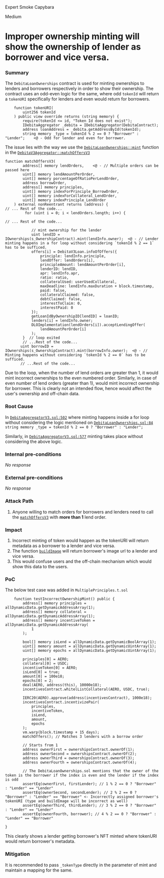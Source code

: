 Expert Smoke Capybara

Medium

# Improper ownership minting will show the ownership of lender as borrower and vice versa.

### Summary

The `DebitaLoanOwnerships` contract is used for minting ownerships to lenders and borrowers respectively in order to show their ownership.
The contract uses an odd-even logic for the same, where odd `tokenId` will return a `tokenURI` specifically for lenders and even would return for borrowers.
```solidity
    function tokenURI(
        uint256 tokenId
    ) public view override returns (string memory) {
        require(tokenId <= id, "Token Id does not exist");
        IDebitaAggregator _debita = IDebitaAggregator(DebitaContract);
        address loanAddress = _debita.getAddressById(tokenId);
        string memory _type = tokenId % 2 == 0 ? "Borrower" : "Lender";    <@ - Odd for lender and even for borrower.
```
The issue lies with the way we use the [`DebitaLoanOwnerships::mint`](https://github.com/sherlock-audit/2024-11-debita-finance-v3/blob/1465ba6884c4cc44f7fc28e51f792db346ab1e33/Debita-V3-Contracts/contracts/DebitaLoanOwnerships.sol#L34) function in the [`DebitaV3Aggregator::matchOffersV3`](https://github.com/sherlock-audit/2024-11-debita-finance-v3/blob/1465ba6884c4cc44f7fc28e51f792db346ab1e33/Debita-V3-Contracts/contracts/DebitaV3Aggregator.sol#L274)
```solidity
function matchOffersV3(
        address[] memory lendOrders,    <@ - // Multiple orders can be passed here
        uint[] memory lendAmountPerOrder,
        uint[] memory porcentageOfRatioPerLendOrder,
        address borrowOrder,
        address[] memory principles,
        uint[] memory indexForPrinciple_BorrowOrder,
        uint[] memory indexForCollateral_LendOrder,
        uint[] memory indexPrinciple_LendOrder
    ) external nonReentrant returns (address) {
// ... Rest of the code...
         for (uint i = 0; i < lendOrders.length; i++) {
            
// ... Rest of the code...

            // mint ownership for the lender
            uint lendID = IOwnerships(s_OwnershipContract).mint(lendInfo.owner);  <@ - // Lender minting happens in a for loop without considering `tokenId % 2 == 1` has to be sufficed.
            offers[i] = DebitaV3Loan.infoOfOffers({
                principle: lendInfo.principle,
                lendOffer: lendOrders[i],
                principleAmount: lendAmountPerOrder[i],
                lenderID: lendID,
                apr: lendInfo.apr,
                ratio: ratio,
                collateralUsed: userUsedCollateral,
                maxDeadline: lendInfo.maxDuration + block.timestamp,
                paid: false,
                collateralClaimed: false,
                debtClaimed: false,
                interestToClaim: 0,
                interestPaid: 0
            });
            getLoanIdByOwnershipID[lendID] = loanID;
            lenders[i] = lendInfo.owner;
            DLOImplementation(lendOrders[i]).acceptLendingOffer(
                lendAmountPerOrder[i]
            );
        }  // loop exited
        // ...Rest of the code...
       uint borrowID = IOwnerships(s_OwnershipContract).mint(borrowInfo.owner);  <@ - // Minting happens without considering `tokenId % 2 == 0` has to be sufficed.
       // ...Rest of the code...
```
Due to the loop, when the number of lend orders are greater than 1, it would mint incorrect ownerships to the even numbered order.
Similarly, in case of even number of lend orders (greater than 1), would mint incorrect ownership for borrower.
This is clearly not an intended flow, hence would affect the user's ownership and off-chain data.

### Root Cause

In [`DebitaAggregatorV3.sol:502`](https://github.com/sherlock-audit/2024-11-debita-finance-v3/blob/1465ba6884c4cc44f7fc28e51f792db346ab1e33/Debita-V3-Contracts/contracts/DebitaV3Aggregator.sol#L502) where minting happens inside a for loop without considering the logic mentioned on [`DebitaLoanOwnerships.sol:84`](https://github.com/sherlock-audit/2024-11-debita-finance-v3/blob/1465ba6884c4cc44f7fc28e51f792db346ab1e33/Debita-V3-Contracts/contracts/DebitaLoanOwnerships.sol#L84)
```string memory _type = tokenId % 2 == 0 ? "Borrower" : "Lender";```

Similarly, in [`DebitaAggregatorV3.sol:577`](https://github.com/sherlock-audit/2024-11-debita-finance-v3/blob/1465ba6884c4cc44f7fc28e51f792db346ab1e33/Debita-V3-Contracts/contracts/DebitaV3Aggregator.sol#L577) minting takes place without considering the above logic.

### Internal pre-conditions

_No response_

### External pre-conditions

_No response_

### Attack Path

1. Anyone willing to match orders for borrowers and lenders need to call the [`matchOffersV3`](https://github.com/sherlock-audit/2024-11-debita-finance-v3/blob/1465ba6884c4cc44f7fc28e51f792db346ab1e33/Debita-V3-Contracts/contracts/DebitaV3Aggregator.sol#L274) with **more than 1** lend order.

### Impact

1. Incorrect minting of token would happen as the tokenURI will return metadata as a borrower to a lender and vice versa.
2. The function [`buildImage`](https://github.com/sherlock-audit/2024-11-debita-finance-v3/blob/1465ba6884c4cc44f7fc28e51f792db346ab1e33/Debita-V3-Contracts/contracts/DebitaLoanOwnerships.sol#L53) will return borrower's image url to a lender and vice versa.
3. This would confuse users and the off-chain mechanism which would show this data to the users. 

### PoC

The below test case was added in `MultiplePrinciples.t.sol`
```solidity
    function testIncorrectOwnershipMint() public {
        address[] memory principles = allDynamicData.getDynamicAddressArray(1);
        address[] memory collateral = allDynamicData.getDynamicAddressArray(1);
        address[] memory incentiveToken = allDynamicData.getDynamicAddressArray(
            1
        );

        bool[] memory isLend = allDynamicData.getDynamicBoolArray(1);
        uint[] memory amount = allDynamicData.getDynamicUintArray(1);
        uint[] memory epochs = allDynamicData.getDynamicUintArray(1);

        principles[0] = AERO;
        collateral[0] = USDC;
        incentiveToken[0] = AERO;
        isLend[0] = true;
        amount[0] = 100e18;
        epochs[0] = 2;
        deal(AERO, address(this), 10000e18);
        incentivesContract.whitelListCollateral(AERO, USDC, true);

        IERC20(AERO).approve(address(incentivesContract), 1000e18);
        incentivesContract.incentivizePair(
            principles,
            incentiveToken,
            isLend,
            amount,
            epochs
        );
        vm.warp(block.timestamp + 15 days);
        matchOffers(); // Matches 3 lenders with a borrow order

        // Starts from 1
        address ownerFirst = ownershipsContract.ownerOf(1);
        address ownerSecond = ownershipsContract.ownerOf(2);
        address ownerThird = ownershipsContract.ownerOf(3);
        address ownerFourth = ownershipsContract.ownerOf(4);

        // The DebitaLoanOwnerships.sol mentions that the owner of the token is the borrower if the index is even and the lender if the index is odd
        assertEq(ownerFirst, firstLender); // 1 % 2 == 0 ? "Borrower" : "Lender" == "Lender"
        assertEq(ownerSecond, secondLender); // 2 % 2 == 0 ? "Borrower" : "Lender" == "Borrower" <- Incorrectly assigned borrower's tokenURI (type and buildImage will be incorrect as well) 
        assertEq(ownerThird, thirdLender); // 3 % 2 == 0 ? "Borrower" : "Lender" == "Lender"
        assertEq(ownerFourth, borrower); // 4 % 2 == 0 ? "Borrower" : "Lender" == "Borrower"

}
```

This clearly shows a lender getting borrower's  NFT minted where tokenURI would return borrower's metadata.

### Mitigation

It is recommended to pass `_tokenType` directly in the parameter of mint and maintain a mapping for the same.